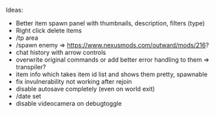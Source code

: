 Ideas:
- Better item spawn panel with thumbnails, description, filters (type)
- Right click delete items
- /tp area
- /spawn enemy => https://www.nexusmods.com/outward/mods/216?
- chat history with arrow controls
- overwrite original commands or add better error handling to them => transpiler?
- item info which takes item id list and shows them pretty, spawnable
- fix invulnerability not working after rejoin
- disable autosave completely (even on world exit)
- /date set
- disable videocamera on debugtoggle